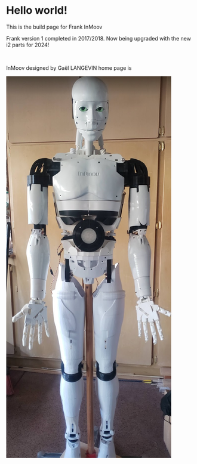<!DOCTYPE html>
<html>
<head>
</head>
<body>

<h1>Hello world!</h1>
<p>This is the build page for Frank InMoov</p>

<p>Frank version 1 completed in 2017/2018.  Now being upgraded with the new i2 parts for 2024!</p>
<br>
<p>InMoov designed by Gaël LANGEVIN home page is <a href="https://inmoov.fr/"></p>

<img src="images/FrankFull.png">
</body>
</html>


